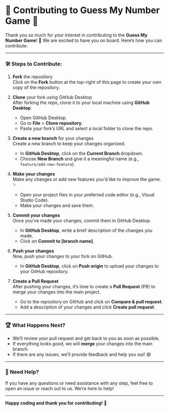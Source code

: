# 🌟 Contributing to Guess My Number Game 🌟

Thank you so much for your interest in contributing to the **Guess My Number Game**! 🚀 We are excited to have you on board. Here’s how you can contribute:

---

### 🛠️ **Steps to Contribute:**

1. **Fork** the repository  
   Click on the **Fork** button at the top-right of this page to create your own copy of the repository.

2. **Clone** your fork using GitHub Desktop  
   After forking the repo, clone it to your local machine using **GitHub Desktop**.

   - Open GitHub Desktop.
   - Go to **File** > **Clone repository**.
   - Paste your fork’s URL and select a local folder to clone the repo.

3. **Create a new branch** for your changes  
   Create a new branch to keep your changes organized.

   - In **GitHub Desktop**, click on the **Current Branch** dropdown.
   - Choose **New Branch** and give it a meaningful name (e.g., `feature/add-new-feature`).

4. **Make your changes**  
   Make any changes or add new features you'd like to improve the game. ✨

   - Open your project files in your preferred code editor (e.g., Visual Studio Code).
   - Make your changes and save them.

5. **Commit your changes**  
   Once you've made your changes, commit them in GitHub Desktop.

   - In **GitHub Desktop**, write a brief description of the changes you made.
   - Click on **Commit to [branch name]**.

6. **Push your changes**  
   Now, push your changes to your fork on GitHub.

   - In **GitHub Desktop**, click on **Push origin** to upload your changes to your GitHub repository.

7. **Create a Pull Request**  
   After pushing your changes, it’s time to create a **Pull Request** (PR) to merge your changes into the main project.

   - Go to the repository on GitHub and click on **Compare & pull request**.
   - Add a description of your changes and click **Create pull request**.

---

### 🏆 **What Happens Next?**

- We’ll review your pull request and get back to you as soon as possible.
- If everything looks good, we will **merge** your changes into the main branch.
- If there are any issues, we’ll provide feedback and help you out! 😄

---

### 💬 **Need Help?**  
If you have any questions or need assistance with any step, feel free to open an issue or reach out to us. We’re here to help!

---

**Happy coding and thank you for contributing!** 🎉
